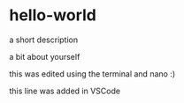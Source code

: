 # hello-world

a short description

a bit about yourself

this was edited using the terminal and nano :)

this line was added in VSCode